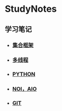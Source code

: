 # StudyNotes
##  学习笔记

- ### [集合框架](https://github.com/taoyongming/StudyNotes/blob/master/集合框架/集合框架.md)

- ### [多线程](https://github.com/taoyongming/StudyNotes/blob/master/多线程/多线程.md)

- ### [PYTHON](https://github.com/taoyongming/StudyNotes/blob/master/python/python.md)

- ### [NOI，AIO](https://github.com/taoyongming/StudyNotes/blob/master/NIO/NIO.md)

- ### [GIT](https://github.com/taoyongming/StudyNotes/blob/master/GIT/GIT.md)